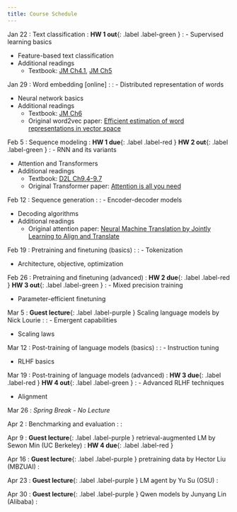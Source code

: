 ```yaml
---
title: Course Schedule
---
```


Jan 22
: Text classification
  : **HW 1 out**{: .label .label-green }
: - Supervised learning basics
  - Feature-based text classification
  - Additional readings
    - Textbook: [JM Ch4.1](https://web.stanford.edu/~jurafsky/slp3/4.pdf), [JM Ch5](https://web.stanford.edu/~jurafsky/slp3/5.pdf)

Jan 29
: Word embedding [online]
  : 
: - Distributed representation of words
  - Neural network basics
  - Additional readings
    - Textbook: [JM Ch6](https://web.stanford.edu/~jurafsky/slp3/6.pdf)
    - Original word2vec paper: [Efficient estimation of word representations in vector space](https://arxiv.org/pdf/1301.3781)

Feb 5
: Sequence modeling
  : **HW 1 due**{: .label .label-red }  **HW 2 out**{: .label .label-green }
: - RNN and its variants
  - Attention and Transformers
  - Additional readings
    - Textbook: [D2L Ch9.4-9.7](https://d2l.ai/chapter_recurrent-neural-networks/index.html)
    - Original Transformer paper: [Attention is all you need](https://arxiv.org/pdf/1706.03762)

Feb 12
: Sequence generation
  : 
: - Encoder-decoder models
  - Decoding algorithms
  - Additional readings
    - Original attention paper: [Neural Machine Translation by Jointly Learning to Align and Translate](https://arxiv.org/pdf/1409.0473)

Feb 19
: Pretraining and finetuning (basics)
  : 
: - Tokenization
  - Architecture, objective, optimization

Feb 26
: Pretraining and finetuning (advanced)
  : **HW 2 due**{: .label .label-red }  **HW 3 out**{: .label .label-green }
: - Mixed precision training
  - Parameter-efficient finetuning

Mar 5
: **Guest lecture**{: .label .label-purple } Scaling language models by Nick Lourie
  : 
: - Emergent capabilities 
  - Scaling laws

Mar 12
: Post-training of language models (basics)
  : 
: - Instruction tuning
  - RLHF basics

Mar 19
: Post-training of language models (advanced)
  : **HW 3 due**{: .label .label-red }  **HW 4 out**{: .label .label-green }
: - Advanced RLHF techniques
  - Alignment

Mar 26
: *Spring Break - No Lecture*

Apr 2
: Benchmarking and evaluation
  : 
: 

Apr 9
: **Guest lecture**{: .label .label-purple } retrieval-augmented LM by Sewon Min (UC Berkeley)
  : **HW 4 due**{: .label .label-red }

Apr 16
: **Guest lecture**{: .label .label-purple } pretraining data by Hector Liu (MBZUAI)
  : 

Apr 23
: **Guest lecture**{: .label .label-purple } LM agent by Yu Su (OSU)
  : 

Apr 30
: **Guest lecture**{: .label .label-purple } Qwen models by Junyang Lin (Alibaba)
  : 
